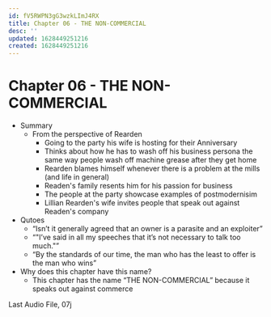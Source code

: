 ```yaml
---
id: fV5RWPN3gG3wzkLImJ4RX
title: Chapter 06 - THE NON-COMMERCIAL
desc: ''
updated: 1628449251216
created: 1628449251216
---
```

# Chapter 06 - THE NON-COMMERCIAL
*   Summary
    *   From the perspective of Rearden
        *   Going to the party his wife is hosting for their Anniversary
        *   Thinks about how he has to wash off his business persona the same way people wash off machine grease after they get home
        *   Rearden blames himself whenever there is a problem at the mills (and life in general)
        *   Readen's family resents him for his passion for business
        *   The people at the party showcase examples of postmodernisim
        *   Lillian Rearden's wife invites people that speak out against Readen's company
*   Qutoes
    *   “Isn’t it generally agreed that an owner is a parasite and an exploiter”
    *   “"I’ve said in all my speeches that it’s not necessary to talk too much."”
    *   “By the standards of our time, the man who has the least to offer is the man who wins”
*   Why does this chapter have this name?
    *   This chapter has the name “THE NON-COMMERCIAL” because it speaks out against commerce 

Last Audio File, 07j

